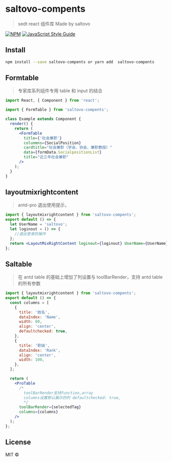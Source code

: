 # saltovo-compents

> sedt react 组件库 Made by saltovo

[![NPM](https://img.shields.io/npm/v/saltovo-compents.svg)](https://www.npmjs.com/package/saltovo-compents) [![JavaScript Style Guide](https://img.shields.io/badge/code_style-standard-brightgreen.svg)](https://standardjs.com)

## Install

```bash
npm install --save saltovo-compents or yarn add  saltovo-compents
```

## Formtable

> 专家库系列组件专用 table 和 input 的结合

```jsx
import React, { Component } from 'react';

import { FormTable } from 'saltovo-compents';

class Example extends Component {
  render() {
    return (
      <FormTable
        title={'社会兼职'}
        colunmns={SocialPosition}
        cardtitle="社会兼职（学会、协会、兼职教授）"
        data={formData.SocialpositionList}
        title="近三年社会兼职"
      />
    );
  }
}
```

## layoutmixrightcontent

> antd-pro 退出使用提示，

```jsx
import { layoutmixrightcontent } from 'saltovo-compents';
export default () => {
  let UserName = 'saltovo';
  let loginout = () => {
    //退出登录的操作
  };
  return <LayoutMixRightContent loginout={loginout} UserName={UserName} />;
};
```

## Saltable

> 在 antd table 的基础上增加了列设置与 toolBarRender，支持 antd table 的所有参数

```jsx
import { layoutmixrightcontent } from 'saltovo-compents';
export default () => {
  const columns = [
    {
      title: '姓名',
      dataIndex: 'Name',
      width: 80,
      align: 'center',
      defaultchecked: true,
    },
    {
      title: '职级',
      dataIndex: 'Rank',
      align: 'center',
      width: 100,
    },
  ];

  return (
    <ProTable
      /*
        toolBarRender支持function,array
        columns设置默认展示的列 defaultchecked: true,
        */
      toolBarRender={selectedTag}
      columns={columns}
    />
  );
};
```

## License

MIT © [](https://github.com/)
